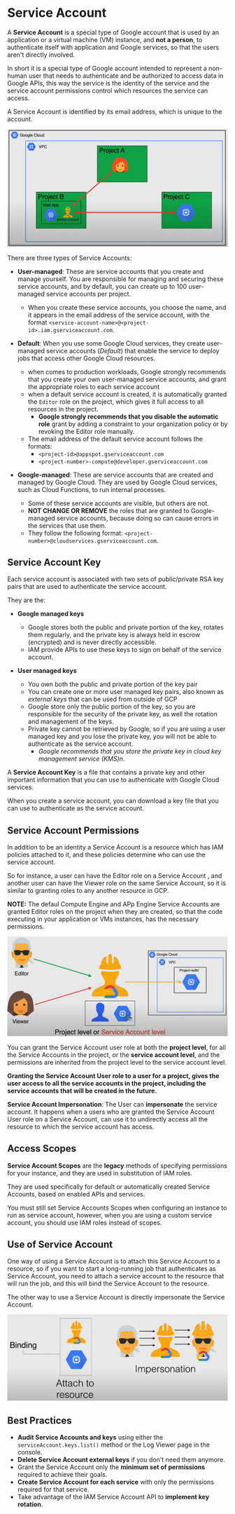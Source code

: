 # Service Account

A **Service Account** is a special type of Google account that is used by an application or a virtual machine (VM) instance, and **not a person**, to authenticate itself with application and Google services, so that the users aren't directly involved.

In short it is a special type of Google account intended to represent a non-human user that needs to authenticate and be authorized to access data in Google APIs, this way the service is the identity of the service and the service account permissions control which resources the service can access.

A Service Account is identified by its email address, which is unique to the account.

![Service Account](images/03_Service_Account_01.png)

There are three types of Service Accounts:

- **User-managed**: These are service accounts that you create and manage yourself. You are responsible for managing and securing these service accounts, and by default, you can create up to 100 user-managed service accounts per project.
  - When you create these service accounts, you choose the name, and it appears in the email address of the service account, with the format `<service-account-name>@<project-id>.iam.gserviceaccount.com`.

- **Default**: When you use some Google Cloud services, they create user-managed service accounts (*Default*) that enable the service to deploy jobs that access other Google Cloud resources.
  - when comes to production workloads, Google strongly recommends that you create your own user-managed service accounts, and grant the appropriate roles to each service account
  - when a default service account is created, it is automatically granted the `Editor` role on the project, which gives it full access to all resources in the project.
    - **Google strongly recommends that you disable the automatic role** grant by adding a constraint to your organization policy or by revoking the Editor role manually.
  - The email address of the default service account follows the formats:
    - `<project-id>@appspot.gserviceaccount.com`
    - `<project-number>-compute@developer.gserviceaccount.com`
- **Google-managed**: These are service accounts that are created and managed by Google Cloud. They are used by Google Cloud services, such as Cloud Functions, to run internal processes.
  - Some of these service accounts are visible, but others are not.
  - **NOT CHANGE OR REMOVE** the roles that are granted to Google-managed service accounts, because doing so can cause errors in the services that use them.
  - They follow the following format: `<project-number>@cloudservices.gserviceaccount.com`.


## Service Account Key

Each service account is associated with two sets of public/private RSA key pairs that are used to authenticate the service account.

They are the:

- **Google managed keys**
  - Google stores both the public and private portion of the key, rotates them regularly, and the private key is always held in escrow (encrypted) and is never directly accessible.
  - IAM provide APIs to use these keys to sign on behalf of the service account.

- **User managed keys**
  - You own both the public and private portion of the key pair
  - You can create one or more user managed key pairs, also known as *external keys* that can be used from outside of GCP
  - Google store only the public portion of the key, so you are responsible for the security of the private key, as well the rotation and management of the keys.
  - Private key cannot be retrieved by Google, so if you are using a user managed key and you lose the private key, you will not be able to authenticate as the service account.
    - *Google recommends that you store the private key in cloud key management service (KMS)n*.

A **Service Account Key** is a file that contains a private key and other important information that you can use to authenticate with Google Cloud services.

When you create a service account, you can download a key file that you can use to authenticate as the service account.

## Service Account Permissions

In addition to be an identity a Service Account is a resource which has IAM policies attached to it, and these policies determine who can use the service account.

So for instance, a user can have the Editor role on a Service Account , and another user can have the Viewer role on the same Service Account, so it is similar to granting roles to any another resource in GCP.

**NOTE:** The defaul Compute Engine and APp Engine Service Accounts are granted Editor roles on the project when they are created, so that the code executing in your application or VMs instances, has the necessary permissions.

![Service Account Permissions](images/03_Service_Account_02.png)

You can grant the Service Account user role at both the **project level**, for all the Service Accounts in the project, or the **service account level**, and the permissions are inherited from the project level to the service account level.

**Granting the Service Account User role to a user for a project, gives the user access to all the service accounts in the project, including the service accounts that will be created in the future.**

**Service Account Impersonation**: The User can **impersonate** the service account. It happens when a users who are granted the Service Account User role on a Service Account, can use it to undirectly access all the resource to which the service account has access.

## Access Scopes

**Service Account Scopes** are the **legacy** methods of specifying permissions for your instance, and they are used in substitution of IAM roles.

They are used specifically for default or automatically created Service Accounts, based on enabled APIs and services.

You must still set Service Accounts Scopes when configuring an instance to run as service account, however, when you are using a custom service account, you should use IAM roles instead of scopes.

## Use of Service Account

One way of using a Service Account is to attach this Service Account to a resource, so if you want to start a long-running job that authenticates as Service Account, you need to attach a service account to the resource that will run the job, and this will bind the Service Account to the resource.

The other way to use a Service Account is directly impersonate the Service Account.

![Service Account Use](images/03_Service_Account_03.png)

## Best Practices

- **Audit Service Accounts and keys** using either the `serviceAccount.keys.list()` method or the Log Viewer page in the console.
- **Delete Service Account external keys** if you don't need them anymore.
- Grant the Service Account only the **minimum set of permissions** required to achieve their goals.
- **Create Service Account for each service** with only the permissions required for that service.
- Take advantage of the IAM Service Account API to **implement key rotation**.